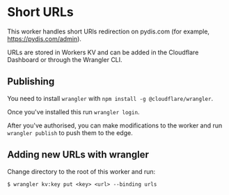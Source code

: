 # Short URLs

This worker handles short URls redirection on pydis.com (for example, https://pydis.com/admin).

URLs are stored in Workers KV and can be added in the Cloudflare Dashboard or through the Wrangler CLI.

## Publishing

You need to install `wrangler` with `npm install -g @cloudflare/wrangler`.

Once you've installed this run `wrangler login`.

After you've authorised, you can make modifications to the worker and run `wrangler publish` to push them to the edge.

## Adding new URLs with wrangler

Change directory to the root of this worker and run:
```
$ wrangler kv:key put <key> <url> --binding urls
```
